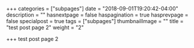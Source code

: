+++
categories = ["subpages"]
date = "2018-09-01T19:20:42-04:00"
description = ""
hasnextpage = false
haspagination = true
hasprevpage = false
specialpost = true
tags = ["subpages"]
thumbnailImage = ""
title = "test post page 2"
weight = "2"

+++
test post page 2